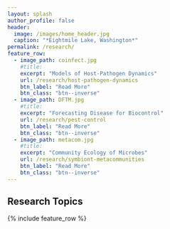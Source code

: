 ```yaml
---
layout: splash
author_profile: false
header:
  image: /images/home_header.jpg
  caption: "*Eightmile Lake, Washington*"
permalink: /research/
feature_row:
  - image_path: coinfect.jpg
    #title:
    excerpt: "Models of Host-Pathogen Dynamics"
    url: /research/host-pathogen-dynamics
    btn_label: "Read More"
    btn_class: "btn--inverse"
  - image_path: DFTM.jpg
    #title:
    excerpt: "Forecasting Disease for Biocontrol"
    url: /research/pest-control
    btn_label: "Read More"
    btn_class: "btn--inverse"
  - image_path: metacom.jpg
    #title:
    excerpt: "Community Ecology of Microbes"
    url: /research/symbiont-metacommunities
    btn_label: "Read More"
    btn_class: "btn--inverse"
---
```


## Research Topics

{% include feature_row %}
